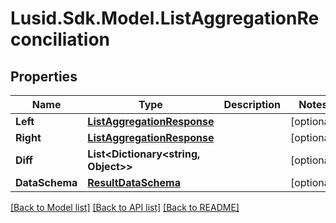 
# Lusid.Sdk.Model.ListAggregationReconciliation

## Properties

Name | Type | Description | Notes
------------ | ------------- | ------------- | -------------
**Left** | [**ListAggregationResponse**](ListAggregationResponse.md) |  | [optional] 
**Right** | [**ListAggregationResponse**](ListAggregationResponse.md) |  | [optional] 
**Diff** | **List&lt;Dictionary&lt;string, Object&gt;&gt;** |  | [optional] 
**DataSchema** | [**ResultDataSchema**](ResultDataSchema.md) |  | [optional] 

[[Back to Model list]](../README.md#documentation-for-models)
[[Back to API list]](../README.md#documentation-for-api-endpoints)
[[Back to README]](../README.md)

